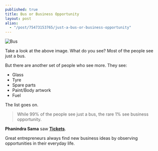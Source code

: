 ```yaml
---
published: true
title: Bus or Business Opportunity
layout: post
alias: 
  - "/post/75473153765/just-a-bus-or-business-opportunity"
---
```


![Bus](https://dl.dropboxusercontent.com/u/4296464/blog-images/bus.jpg)

Take a look at the above image. What do you see? Most of the people see just a bus.

But there are another set of people who see more. They see:

- Glass
- Tyre
- Spare parts
- Paint/Body artwork
- Fuel

The list goes on.

> While 99% of the people see just a bus, the rare 1% see business opportunity.

**Phanindra Sama** saw **[Tickets](http://www.redbus.in)**.

Great entrepreneurs always find new business ideas by observing opportunities in their everyday life.